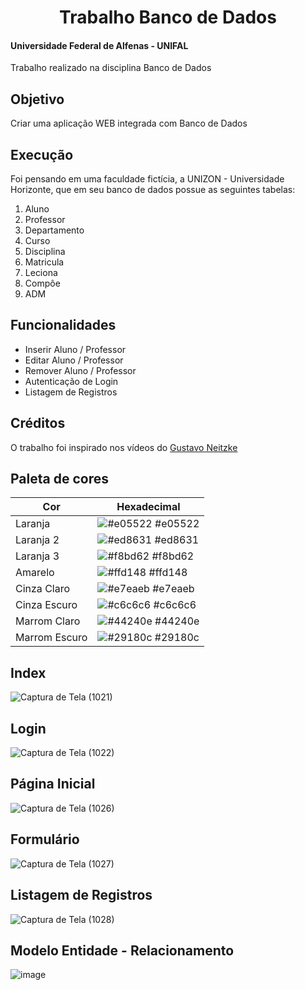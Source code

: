 <div align="center">
<h1> Trabalho Banco de Dados </h1>
</div>

#### Universidade Federal de Alfenas - UNIFAL
Trabalho realizado na disciplina Banco de Dados

## Objetivo
Criar uma aplicação WEB integrada com Banco de Dados

## Execução
Foi pensando em uma faculdade fictícia, a UNIZON - Universidade Horizonte, que em seu banco de dados possue as seguintes tabelas:

01. Aluno
02. Professor
03. Departamento
04. Curso
05. Disciplina
06. Matricula
07. Leciona
08. Compôe
09. ADM 

## Funcionalidades
- Inserir Aluno / Professor
- Editar Aluno / Professor
- Remover Aluno / Professor
- Autenticação de Login
- Listagem de Registros

## Créditos
O trabalho foi inspirado nos vídeos do [Gustavo Neitzke](https://www.github.com/Gutoneitzke)

## Paleta de cores 

| Cor               | Hexadecimal                                                      |
| ----------------- | ---------------------------------------------------------------- |
| Laranja           | ![#e05522](https://via.placeholder.com/10/e05522?text=+) #e05522 |
| Laranja 2         | ![#ed8631](https://via.placeholder.com/10/ed8631?text=+) #ed8631 |
| Laranja 3         | ![#f8bd62](https://via.placeholder.com/10/f8bd62?text=+) #f8bd62 |
| Amarelo           | ![#ffd148](https://via.placeholder.com/10/ffd148?text=+) #ffd148 |
| Cinza Claro       | ![#e7eaeb](https://via.placeholder.com/10/e7eaeb?text=+) #e7eaeb |
| Cinza Escuro      | ![#c6c6c6](https://via.placeholder.com/10/c6c6c6?text=+) #c6c6c6 |
| Marrom Claro      | ![#44240e](https://via.placeholder.com/10/44240e?text=+) #44240e |
| Marrom Escuro     | ![#29180c](https://via.placeholder.com/10/29180c?text=+) #29180c |

## Index
![Captura de Tela (1021)](https://user-images.githubusercontent.com/89847080/219134243-5ebdfd91-3a3a-4405-a431-62e560e38c1f.png)

## Login
![Captura de Tela (1022)](https://user-images.githubusercontent.com/89847080/219134250-c6947673-469d-499e-a11f-ae87ecc94431.png)

## Página Inicial
![Captura de Tela (1026)](https://user-images.githubusercontent.com/89847080/219134284-8170136d-f80f-4020-a1a6-03527c263364.png)

## Formulário
![Captura de Tela (1027)](https://user-images.githubusercontent.com/89847080/219134292-50c9e020-99dd-4b4c-bcab-d8bcdc27c831.png)

## Listagem de Registros
![Captura de Tela (1028)](https://user-images.githubusercontent.com/89847080/219134299-8a5fb079-6201-4374-8939-c075ce0ea1b8.png)

## Modelo Entidade - Relacionamento
![image](https://user-images.githubusercontent.com/89847080/218807320-4d614ed7-221b-4ae4-9f9f-34d3090d560b.png)
